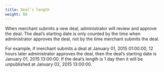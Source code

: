 ```yaml
---
title: Deal’s length
weight: 60
---
```

When merchant submits a new deal, administrator will review and approve the deal. The deal’s starting date is only counted by the time when administrator approves the deal, not by the time merchant submits the deal.

For example, if merchant submits a deal at January 01, 2015 01:00:00, 12 hours later administrator approves the deal, then the deal’s starting date is January 01, 2015 13:00:00. If the deal’s length is 1 day then it will be unpublished at January 02, 2015 13:00:00.